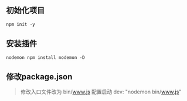 ## 初始化项目 
    npm init -y

## 安装插件
    nodemon npm install nodemon -D

## 修改package.json
>修改入口文件改为 bin/www.js
 配置启动 dev: "nodemon bin/www.js"
